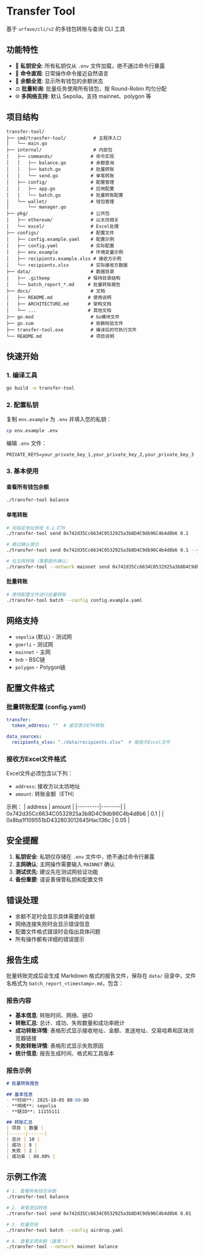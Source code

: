 # Transfer Tool

基于 `urfave/cli/v2` 的多钱包转账与查询 CLI 工具

## 功能特性

- 🔐 **私钥安全**: 所有私钥仅从 `.env` 文件加载，绝不通过命令行暴露
- 🧭 **命令直观**: 日常操作命令接近自然语言
- 👀 **余额全览**: 显示所有钱包的余额状态
- ⚖️ **批量轮询**: 批量任务使用所有钱包，按 Round-Robin 均匀分配
- 🌐 **多网络支持**: 默认 Sepolia，支持 mainnet、polygon 等

## 项目结构

```
transfer-tool/
├── cmd/transfer-tool/          # 主程序入口
│   └── main.go
├── internal/                   # 内部包
│   ├── commands/              # 命令实现
│   │   ├── balance.go         # 余额查询
│   │   ├── batch.go           # 批量转账
│   │   └── send.go            # 单笔转账
│   ├── config/                # 配置管理
│   │   ├── app.go             # 应用配置
│   │   └── batch.go           # 批量转账配置
│   └── wallet/                # 钱包管理
│       └── manager.go
├── pkg/                       # 公共包
│   ├── ethereum/              # 以太坊相关
│   └── excel/                 # Excel处理
├── configs/                   # 配置文件
│   ├── config.example.yaml    # 配置示例
│   ├── config.yaml            # 实际配置
│   ├── env.example            # 环境变量示例
│   ├── recipients.example.xlsx # 接收方示例
│   └── recipients.xlsx        # 实际接收方数据
├── data/                      # 数据目录
│   ├── .gitkeep              # 保持目录结构
│   └── batch_report_*.md     # 批量转账报告
├── docs/                      # 文档
│   ├── README.md             # 使用说明
│   ├── ARCHITECTURE.md       # 架构文档
│   └── ...                   # 其他文档
├── go.mod                     # Go模块文件
├── go.sum                     # 依赖校验文件
├── transfer-tool.exe          # 编译后的可执行文件
└── README.md                  # 项目说明
```

## 快速开始

### 1. 编译工具
```bash
go build -o transfer-tool
```

### 2. 配置私钥
复制 `env.example` 为 `.env` 并填入您的私钥：
```bash
cp env.example .env
```

编辑 `.env` 文件：
```env
PRIVATE_KEYS=your_private_key_1,your_private_key_2,your_private_key_3
```

### 3. 基本使用

#### 查看所有钱包余额
```bash
./transfer-tool balance
```

#### 单笔转账
```bash
# 向指定地址转账 0.1 ETH
./transfer-tool send 0x742d35Cc6634C0532925a3b8D4C9db96C4b4d8b6 0.1

# 跳过确认提示
./transfer-tool send 0x742d35Cc6634C0532925a3b8D4C9db96C4b4d8b6 0.1 --yes

# 在主网转账（需要额外确认）
./transfer-tool --network mainnet send 0x742d35Cc6634C0532925a3b8D4C9db96C4b4d8b6 1.0
```

#### 批量转账
```bash
# 使用配置文件进行批量转账
./transfer-tool batch --config config.example.yaml
```

## 网络支持

- `sepolia` (默认) - 测试网
- `goerli` - 测试网  
- `mainnet` - 主网
- `bnb` - BSC链
- `polygon` - Polygon链

## 配置文件格式

### 批量转账配置 (config.yaml)
```yaml
transfer:
  token_address: ""  # 留空表示ETH转账

data_sources:
  recipients_xlsx: "./data/recipients.xlsx"  # 接收方Excel文件
```

### 接收方Excel文件格式
Excel文件必须包含以下列：
- `address`: 接收方以太坊地址
- `amount`: 转账金额（ETH）

示例：
| address | amount |
|---------|--------|
| 0x742d35Cc6634C0532925a3b8D4C9db96C4b4d8b6 | 0.1 |
| 0x8ba1f109551bD432803012645Hac136c | 0.05 |

## 安全提醒

1. **私钥安全**: 私钥仅存储在 `.env` 文件中，绝不通过命令行暴露
2. **主网确认**: 主网操作需要输入 `MAINNET` 确认
3. **测试优先**: 建议先在测试网验证功能
4. **备份重要**: 请妥善保管私钥和配置文件

## 错误处理

- 余额不足时会显示具体需要的金额
- 网络连接失败时会显示错误信息
- 配置文件格式错误时会指出具体问题
- 所有操作都有详细的错误提示

## 报告生成

批量转账完成后会生成 Markdown 格式的报告文件，保存在 `data/` 目录中，文件名格式为 `batch_report_<timestamp>.md`，包含：

### 报告内容
- **基本信息**: 转账时间、网络、链ID
- **转账汇总**: 总计、成功、失败数量和成功率统计
- **成功转账详情**: 表格形式显示接收地址、金额、发送地址、交易哈希和区块浏览器链接
- **失败转账详情**: 表格形式显示失败原因
- **统计信息**: 报告生成时间、格式和工具版本

### 报告示例
```markdown
# 批量转账报告

## 基本信息
- **时间**: 2025-10-05 00:00:00
- **网络**: sepolia
- **链ID**: 11155111

## 转账汇总
| 项目 | 数量 |
|------|------|
| 总计 | 10 |
| 成功 | 8 |
| 失败 | 2 |
| 成功率 | 80.00% |
```

## 示例工作流

```bash
# 1. 查看所有钱包余额
./transfer-tool balance

# 2. 单笔测试转账
./transfer-tool send 0x742d35Cc6634C0532925a3b8D4C9db96C4b4d8b6 0.01

# 3. 批量空投
./transfer-tool batch --config airdrop.yaml

# 4. 查看主网余额（谨慎！）
./transfer-tool --network mainnet balance
```
